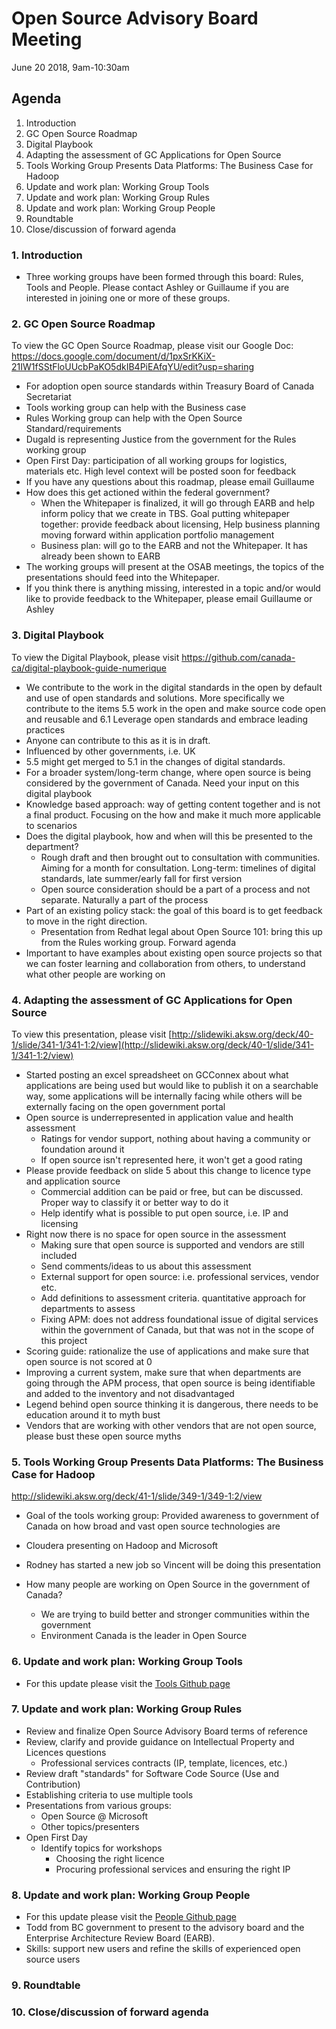 # Open Source Advisory Board Meeting 
June 20 2018, 9am-10:30am

## Agenda 
1. Introduction 
2. GC Open Source Roadmap 
3. Digital Playbook
4. Adapting the assessment of GC Applications for Open Source 
5. Tools Working Group Presents Data Platforms: The Business Case for Hadoop
6. Update and work plan: Working Group Tools
7. Update and work plan: Working Group Rules 
8. Update and work plan: Working Group People
9. Roundtable 
10. Close/discussion of forward agenda

### 1. Introduction 
* Three working groups have been formed through this board: Rules, Tools and People. Please contact Ashley or Guillaume if you are interested in joining one or more of these groups. 

### 2. GC Open Source Roadmap 
To view the GC Open Source Roadmap, please visit our Google Doc: https://docs.google.com/document/d/1pxSrKKiX-21IW1fSStFloUUcbPaKO5dkIB4PiEAfqYU/edit?usp=sharing

* For adoption open source standards within Treasury Board of Canada Secretariat
* Tools working group can help with the Business case
* Rules Working group can help with the Open Source Standard/requirements 
* Dugald is representing Justice from the government for the Rules working group
* Open First Day: participation of all working groups for logistics, materials etc. High level context will be posted soon for feedback
* If you have any questions about this roadmap, please email Guillaume 
* How does this get actioned within the federal government?
  * When the Whitepaper is finalized, it will go through EARB and help inform policy that we create in TBS. Goal putting whitepaper together: provide feedback about licensing, Help business planning moving forward within application portfolio management 
  * Business plan: will go to the EARB and not the Whitepaper. It has already been shown to EARB
* The working groups will present at the OSAB meetings, the topics of the presentations should feed into the Whitepaper. 
* If you think there is anything missing, interested in a topic and/or would like to provide feedback to the Whitepaper, please email Guillaume or Ashley

### 3. Digital Playbook
To view the Digital Playbook, please visit https://github.com/canada-ca/digital-playbook-guide-numerique
* We contribute to the work in the digital standards in the open by default and use of open standards and solutions. More specifically we contribute to the items 5.5 work in the open and make source code open and reusable and 6.1 Leverage open standards and embrace leading practices
* Anyone can contribute to this as it is in draft. 
* Influenced by other governments, i.e. UK
* 5.5 might get merged to 5.1 in the changes of digital standards.
* For a broader system/long-term change, where open source is being considered by the government of Canada. Need your input on this digital playbook
* Knowledge based approach: way of getting content together and is not a final product. Focusing on the how and make it much more applicable to scenarios 
* Does the digital playbook, how and when will this be presented to the department?
  * Rough draft and then brought out to consultation with communities. Aiming for a month for consultation. Long-term: timelines of digital standards, late summer/early fall for first version
  * Open source consideration should be a part of a process and not separate. Naturally a part of the process
* Part of an existing policy stack: the goal of this board is to get feedback to move in the right direction. 
  * Presentation from Redhat legal about Open Source 101: bring this up from the Rules working group. Forward agenda 
* Important to have examples about existing open source projects so that we can foster learning and collaboration from others, to understand what other people are working on

### 4. Adapting the assessment of GC Applications for Open Source 
To view this presentation, please visit [http://slidewiki.aksw.org/deck/40-1/slide/341-1/341-1:2/view](http://slidewiki.aksw.org/deck/40-1/slide/341-1/341-1:2/view)
* Started posting an excel spreadsheet on GCConnex about what applications are being used but would like to publish it on a searchable way, some applications will be internally facing while others will be externally facing on the open government portal 
* Open source is underrepresented in application value and health assessment 
  * Ratings for vendor support, nothing about having a community or foundation around it
  * If open source isn't represented here, it won't get a good rating 
* Please provide feedback on slide 5 about this change to licence type and application source 
  * Commercial addition can be paid or free, but can be discussed. Proper way to classify it or better way to do it 
  * Help identify what is possible to put open source, i.e. IP and licensing 
* Right now there is no space for open source in the assessment
  * Making sure that open source is supported and vendors are still included
  * Send comments/ideas to us about this assessment 
  * External support for open source: i.e. professional services, vendor etc. 
  * Add definitions to assessment criteria. quantitative approach for departments to assess
  * Fixing APM: does not address foundational issue of digital services within the government of Canada, but that was not in the scope of this project
* Scoring guide: rationalize the use of applications and make sure that open source is not scored at 0
* Improving a current system, make sure that when departments are going through the APM process, that open source is being identifiable and added to the inventory and not disadvantaged
* Legend behind open source thinking it is dangerous, there needs to be education around it to myth bust
* Vendors that are working with other vendors that are not open source, please bust these open source myths  

### 5. Tools Working Group Presents Data Platforms: The Business Case for Hadoop
http://slidewiki.aksw.org/deck/41-1/slide/349-1/349-1:2/view
* Goal of the tools working group: Provided awareness to government of Canada on how broad and vast open source technologies are
* Cloudera presenting on Hadoop and Microsoft 

* Rodney has started a new job so Vincent will be doing this presentation
* How many people are working on Open Source in the government of Canada?
  * We are trying to build better and stronger communities within the government 
  * Environment Canada is the leader in Open Source 

### 6. Update and work plan: Working Group Tools
*  For this update please visit the [Tools Github page](https://github.com/canada-ca/OS-Advisory_Conseil-SO/blob/master/en/Working_Group_Tools/Tools.md)

### 7. Update and work plan: Working Group Rules 
* Review and finalize Open Source Advisory Board terms of reference
* Review, clarify and provide guidance on Intellectual Property and Licences questions 
  * Professional services contracts (IP, template, licences, etc.)
* Review draft "standards" for Software Code Source (Use and Contribution)
* Establishing criteria to use multiple tools
* Presentations from various groups:
  * Open Source @ Microsoft
  * Other topics/presenters
* Open First Day 
  * Identify topics for workshops
    * Choosing the right licence 
    * Procuring professional services and ensuring the right IP 

### 8. Update and work plan: Working Group People
* For this update please visit the [People Github page](https://github.com/canada-ca/OS-Advisory_Conseil-SO/blob/master/en/Working_Group_People/Roadmap.md)
* Todd from BC government to present to the advisory board and the Enterprise Architecture Review Board (EARB). 
* Skills: support new users and refine the skills of experienced open source users 

### 9. Roundtable 

### 10. Close/discussion of forward agenda

